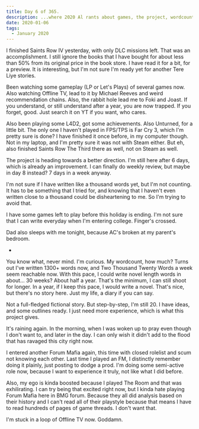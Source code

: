 ```yaml
---
title: Day 6 of 365.
description: ...where 2020 Al rants about games, the project, wordcount, Forum Mafia, and OfflineTV.
date: 2020-01-06
tags:
  - January 2020
---
```


I finished Saints Row IV yesterday, with only DLC missions left. That was an accomplishment. I still ignore the books that I have bought for about less than 50% from its original price in the book store. I have read it for a bit, for a preview. It is interesting, but I'm not sure I'm ready yet for another Tere Liye stories. 

Been watching some gameplay (LP or Let's Plays) of several games now. Also watching Offline TV, lead to it by Michael Reeves and weird recommendation chains. Also, the rabbit hole lead me to Foki and Joast. If you understand, or still understand after a year, you are now trapped. If you forget, good. Just search it on YT if you want, who cares.

Also been playing some L4D2, got some achievements. Also Unturned, for a little bit. The only one I haven't played in FPS/TPS is Far Cry 3, which I'm pretty sure is done? I have finished it once before, in my computer though. Not in my laptop, and I'm pretty sure it was not with Steam either. But eh, also finished Saints Row The Third there as well, not on Steam as well.

The project is heading towards a better direction. I'm still here after 6 days, which is already an improvement. I can finally do weekly review, but maybe in day 8 instead? 7 days in a week anyway.

I'm not sure if I have written like a thousand words yet, but I'm not counting. It has to be something that I tried for, and knowing that I haven't even written close to a thousand could be disheartening to me. So I'm trying to avoid that.

I have some games left to play before this holiday is ending. I'm not sure that I can write everyday when I'm entering college. Finger's crossed.

Dad also sleeps with me tonight, because AC's broken at my parent's bedroom. 

-

You know what, never mind. I'm curious. My wordcount, how much? Turns out I've written 1300+ words now, and Two Thousand Twenty Words a week seem reachable now. With this pace, I could write novel length words in about... 30 weeks? About half a year. That's the minimum, I can still shoot for longer. In a year, if I keep this pace, I would write a novel. That's nice, but there's no story here. Just my life, a diary if you can say.

Not a full-fledged fictional story. But step-by-step, I'm still 20. I have ideas, and some outlines ready. I just need more experience, which is what this project gives.


It's raining again. In the morning, when I was woken up to pray even though I don't want to, and later in the day. I can only wish it didn't add to the flood that has ravaged this city right now.


I entered another Forum Mafia again, this time with closed rolelist and scum not knowing each other. Last time I played an FM, I distinctly remember doing it plainly, just posting to dodge a prod. I'm doing some semi-active role now, because I want to experience it truly, not like what I did before.

Also, my ego is kinda boosted because I played The Room and that was exhilirating. I can try being that excited right now, but I kinda hate playing Forum Mafia here in BMG forum. Because they all did analysis based on their history and I can't read all of their playstyle because that means I have to read hundreds of pages of game threads. I don't want that.

I'm stuck in a loop of Offline TV now. Goddamn.